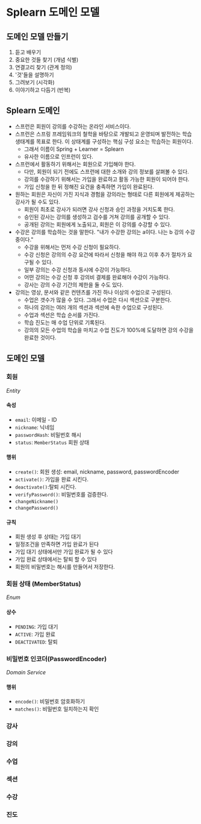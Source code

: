 # Splearn 도메인 모델

## 도메인 모델 만들기
1. 듣고 배우기
2. 중요한 것들 찾기 (개념 식별)
3. 연결고리 찾기 (관계 정의)
4. '것'들을 설명하기
5. 그려보기 (시각화)
6. 이야기하고 다듬기 (반복)

## Splearn 도메인
- 스프런은 회원이 강의를 수강하는 온라인 서비스이다. 
- 스프런은 스프링 프레임워크의 철학을 바탕으로 개발되고 운영되며 발전하는 학습 생태계를 목표로 한다. 이 상태계를 구성하는 핵심 구성 요소는 학습하는 회원이다. 
   - 그래서 이름이 Spring + Learner = Splearn
   - 유사한 이름으로 인프런이 있다. 
- 스프런에서 활동하기 위해서는 회원으로 가입해야 한다. 
  - 다만, 회원이 되기 전에도 스프런에 대한 소개와 강의 정보를 살펴볼 수 있다.
  - 강의를 수강하기 위해서는 가입을 완료하고 활동 가능한 회원이 되어야 한다.
  - 가입 신청을 한 뒤 정해진 요건을 충족하면 가입이 완료된다. 
- 원하는 회원은 자신이 가진 지식과 경험을 강의라는 형태로 다른 회원에게 제공하는 강사가 될 수도 있다.
  - 회원이 최초로 강사가 되러면 강사 신청과 승인 과정을 거치도록 한다. 
  - 승인된 강사는 강의를 생성하고 검수를 거쳐 강의를 공개할 수 있다. 
  - 공개된 강의는 회원에게 노출되고, 회원은 이 강의를 수강할 수 있다. 
- 수강은 강의를 학습하는 것을 말한다. "내가 수강한 강의는 a이다. 나는 b 강의 수강 중이다."
  - 수강을 위해서는 먼저 수강 신청이 필요하다. 
  - 수강 신청은 강의의 수강 요건에 따라서 신청을 해야 하고 이후 추가 절차가 요구될 수 있다. 
  - 일부 강의는 수강 신청과 동시에 수강이 가능하다. 
  - 어떤 강의는 수강 신청 후 강의비 결제를 완료해야 수강이 가능하다. 
  - 강사는 강의 수강 기간의 제한을 둘 수도 있다. 
- 강의는 영상, 문서와 같은 컨텐츠를 가진 하나 이상의 수업으로 구성된다. 
  - 수업은 갯수가 많을 수 있다. 그래서 수업은 다시 섹션으로 구분한다.
  - 하나의 강의는 여러 개의 섹션과 섹션에 속한 수업으로 구성된다. 
  - 수업과 섹션은 학습 순서를 가진다.
  - 학습 진도는 매 수업 단위로 기록된다.
  - 강의의 모든 수업의 학습을 마치고 수업 진도가 100%에 도달하면 강의 수강을 완료한 것이다. 

## 도메인 모델

### 회원
_Entity_
#### 속성
- `email`: 이메일 - ID
- `nickname`: 닉네임
- `passwordHash`: 비밀번호 해시
- `status`: `MemberStatus` 회원 상태

#### 행위
- `create()`: 회원 생성: email, nickname, password, passwordEncoder
- `activate()`: 가입을 완료 시킨다. 
- `deactivate()`:탈퇴 시킨다.
- `verifyPassword()`: 비밀번호를 검증한다. 
- `changeNickname()` 
- `changePassword()`
#### 규칙
- 회원 생성 후 상태는 가입 대기
- 일정조건을 만족하면 가입 완료가 된다
- 가입 대기 상태에서만 가입 완료가 될 수 있다
- 가입 완료 상태에서는 탈퇴 할 수 있다
- 회원의 비밀번호는 해시를 만들어서 저장한다.

### 회원 상태 (MemberStatus)
_Enum_
#### 상수
- `PENDING`: 가입 대기
- `ACTIVE`: 가입 완료
- `DEACTIVATED`: 탈퇴

### 비밀번호 인코더(PasswordEncoder)
_Domain Service_
#### 행위
- `encode()`: 비밀번호 암호화하기
- `matches()`: 비밀번호 일치하는지 확인

### 강사

### 강의

### 수업

### 섹션

### 수강

### 진도